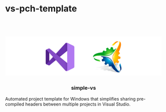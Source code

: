 # vs-pch-template
<h1 align="center">
  <br>
  <a href="http://www.amitmerchant.com/electron-markdownify"><img src="https://github.com/Stehfyn/vs-pch-template/blob/main/shared/resources/draft3.png" alt="Markdownify" width="2000"></a>
  <br>
   <h3 align="center">simple-vs
  <br>
</h1>
Automated project template for Windows that simplifies sharing pre-compiled headers between multiple projects in Visual Studio.

